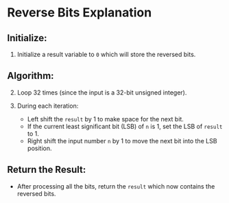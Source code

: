 # Reverse Bits Explanation

## Initialize:
1. Initialize a result variable to `0` which will store the reversed bits.

## Algorithm:
2. Loop 32 times (since the input is a 32-bit unsigned integer).

3. During each iteration:
    - Left shift the `result` by 1 to make space for the next bit.
    - If the current least significant bit (LSB) of `n` is 1, set the LSB of `result` to 1.
    - Right shift the input number `n` by 1 to move the next bit into the LSB position.

## Return the Result:
- After processing all the bits, return the `result` which now contains the reversed bits.
